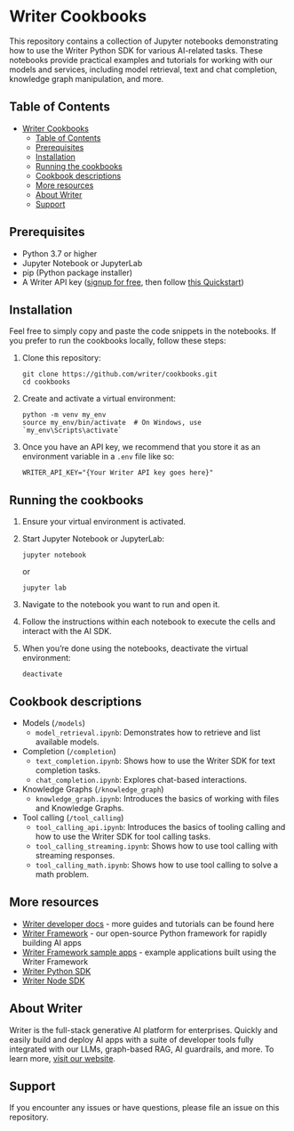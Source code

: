# Writer Cookbooks

This repository contains a collection of Jupyter notebooks demonstrating how to use the Writer Python SDK for various AI-related tasks. These notebooks provide practical examples and tutorials for working with our models and services, including model retrieval, text and chat completion, knowledge graph manipulation, and more.

## Table of Contents

- [Writer Cookbooks](#writer-cookbooks)
  - [Table of Contents](#table-of-contents)
  - [Prerequisites](#prerequisites)
  - [Installation](#installation)
  - [Running the cookbooks](#running-the-cookbooks)
  - [Cookbook descriptions](#cookbook-descriptions)
  - [More resources](#more-resources)
  - [About Writer](#about-writer)
  - [Support](#support)

## Prerequisites

- Python 3.7 or higher
- Jupyter Notebook or JupyterLab
- pip (Python package installer)
- A Writer API key ([signup for free](https://app.writer.com/aistudio/signup?utm_campaign=devrel), then follow [this Quickstart](https://dev.writer.com/api-guides/quickstart))

## Installation

Feel free to simply copy and paste the code snippets in the notebooks. If you prefer to run the cookbooks locally, follow these steps:

1. Clone this repository:
   ```
   git clone https://github.com/writer/cookbooks.git
   cd cookbooks
   ```

2. Create and activate a virtual environment:
   ```
   python -m venv my_env
   source my_env/bin/activate  # On Windows, use `my_env\Scripts\activate`
   ```

3. Once you have an API key, we recommend that you store it as an environment variable in a `.env` file like so:

   ```
   WRITER_API_KEY="{Your Writer API key goes here}"
   ```

## Running the cookbooks

1. Ensure your virtual environment is activated.

2. Start Jupyter Notebook or JupyterLab:
   ```
   jupyter notebook
   ```
   or
   ```
   jupyter lab
   ```

3. Navigate to the notebook you want to run and open it.

4. Follow the instructions within each notebook to execute the cells and interact with the AI SDK.
   
5. When you’re done using the notebooks, deactivate the virtual environment:
   ```
   deactivate
   ```

## Cookbook descriptions

- Models (`/models`)
  - `model_retrieval.ipynb`: Demonstrates how to retrieve and list available models.
- Completion (`/completion`)
  - `text_completion.ipynb`: Shows how to use the Writer SDK for text completion tasks.
  - `chat_completion.ipynb`: Explores chat-based interactions.
- Knowledge Graphs (`/knowledge_graph`)
  - `knowledge_graph.ipynb`: Introduces the basics of working with files and Knowledge Graphs.
- Tool calling (`/tool_calling`)
  - `tool_calling_api.ipynb`: Introduces the basics of tooling calling and how to use the Writer SDK for tool calling tasks.
  - `tool_calling_streaming.ipynb`: Shows how to use tool calling with streaming responses.
  - `tool_calling_math.ipynb`: Shows how to use tool calling to solve a math problem.

## More resources
- [Writer developer docs](https://dev.writer.com/) - more guides and tutorials can be found here
- [Writer Framework](https://github.com/writer/writer-framework) - our open-source Python framework for rapidly building AI apps
- [Writer Framework sample apps](https://github.com/writer/framework-tutorials) - example applications built using the Writer Framework
- [Writer Python SDK](https://github.com/writer/writer-python)  
- [Writer Node SDK](https://github.com/writer/writer-node)  

## About Writer

Writer is the full-stack generative AI platform for enterprises. Quickly and easily build and deploy AI apps with a suite of developer tools fully integrated with our LLMs, graph-based RAG, AI guardrails, and more. To learn more, [visit our website](https://www.writer.com).

## Support

If you encounter any issues or have questions, please file an issue on this repository.
